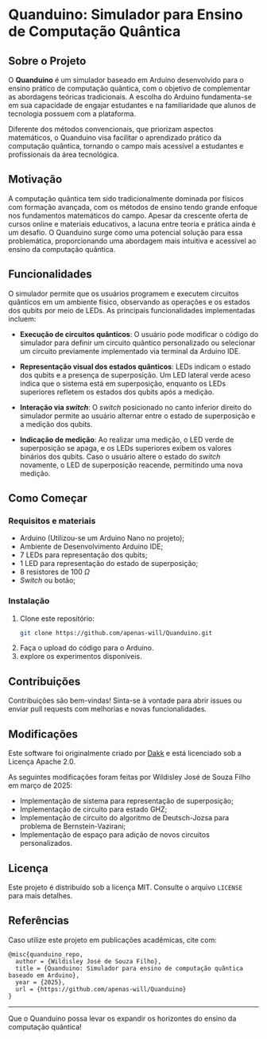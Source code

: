 # Quanduino: Simulador para Ensino de Computação Quântica

## Sobre o Projeto

O **Quanduino** é um simulador baseado em Arduino desenvolvido para o ensino prático de computação quântica, com o objetivo de complementar as abordagens teóricas tradicionais. A escolha do Arduino fundamenta-se em sua capacidade de engajar estudantes e na familiaridade que alunos de tecnologia possuem com a plataforma.

Diferente dos métodos convencionais, que priorizam aspectos matemáticos, o Quanduino visa facilitar o aprendizado prático da computação quântica, tornando o campo mais acessível a estudantes e profissionais da área tecnológica.

## Motivação

A computação quântica tem sido tradicionalmente dominada por físicos com formação avançada, com os métodos de ensino tendo grande enfoque nos fundamentos matemáticos do campo. Apesar da crescente oferta de cursos online e materiais educativos, a lacuna entre teoria e prática ainda é um desafio. O Quanduino surge como uma potencial solução para essa problemática, proporcionando uma abordagem mais intuitiva e acessível ao ensino da computação quântica.

## Funcionalidades

O simulador permite que os usuários programem e executem circuitos quânticos em um ambiente físico, observando as operações e os estados dos qubits por meio de LEDs. As principais funcionalidades implementadas incluem:

- **Execução de circuitos quânticos**: O usuário pode modificar o código do simulador para definir um circuito quântico personalizado ou selecionar um circuito previamente implementado via terminal da Arduino IDE.

- **Representação visual dos estados quânticos**: LEDs indicam o estado dos qubits e a presença de superposição. Um LED lateral verde aceso indica que o sistema está em superposição, enquanto os LEDs superiores refletem os estados dos qubits após a medição.

- **Interação via _switch_**: O _switch_ posicionado no canto inferior direito do simulador permite ao usuário alternar entre o estado de superposição e a medição dos qubits.

- **Indicação de medição**: Ao realizar uma medição, o LED verde de superposição se apaga, e os LEDs superiores exibem os valores binários dos qubits. Caso o usuário altere o estado do _switch_ novamente, o LED de superposição reacende, permitindo uma nova medição.

## Como Começar

### Requisitos e materiais

- Arduino (Utilizou-se um Arduino Nano no projeto);
- Ambiente de Desenvolvimento Arduino IDE;
- 7 LEDs para representação dos qubits;
- 1 LED para representação do estado de superposição;
- 8 resistores de 100 $\Omega$
- _Switch_ ou botão;

### Instalação

1. Clone este repositório:
   ```sh
   git clone https://github.com/apenas-will/Quanduino.git
   ```
3. Faça o upload do código para o Arduino.
4. explore os experimentos disponíveis.

## Contribuições

Contribuições são bem-vindas! Sinta-se à vontade para abrir issues ou enviar pull requests com melhorias e novas funcionalidades.

## Modificações
Este software foi originalmente criado por [Dakk](https://github.com/dakk) e está licenciado sob a Licença Apache 2.0.

As seguintes modificações foram feitas por Wildisley José de Souza Filho em março de 2025:
- Implementação de sistema para representação de superposição;
- Implementação de circuito para estado GHZ;
- Implementação de circuito do algoritmo de Deutsch-Jozsa para problema de Bernstein-Vazirani;
- Implementação de espaço para adição de novos circuitos personalizados.

## Licença

Este projeto é distribuído sob a licença MIT. Consulte o arquivo `LICENSE` para mais detalhes.

## Referências

Caso utilize este projeto em publicações acadêmicas, cite com:

```
@misc{quanduino_repo,
  author = {Wildisley José de Souza Filho},
  title = {Quanduino: Simulador para ensino de computação quântica baseado em Arduino},
  year = {2025},
  url = {https://github.com/apenas-will/Quanduino}
}
```

---

Que o Quanduino possa levar os expandir os horizontes do ensino da computação quântica!